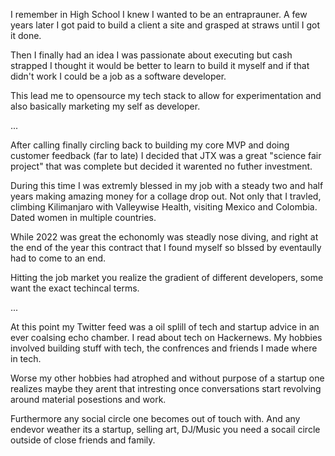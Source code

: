 


I remember in High School I knew I wanted to be an entraprauner. A few years later
I got paid to build a client a site and grasped at straws until I got it done.


Then I finally had an idea I was passionate about executing but cash strapped I 
thought it would be better to learn to build it myself and if that didn't work I 
could be a job as a software developer.

This lead me to opensource my tech stack to allow for experimentation and also
basically marketing my self as developer.

...

After calling finally circling back to building my core MVP and doing customer feedback
(far to late) I decided that JTX was a great "science fair project" that was complete
but decided it warented no futher investment.

During this time I was extremly blessed in my job with a steady two and half years making 
amazing money for a collage drop out. Not only that I travled, climbing Kilimanjaro with Valleywise Health, visiting Mexico and Colombia. Dated women in multiple countries.


While 2022 was great the echonomly was steadly nose diving, and right at the end of the year
this contract that I found myself so blssed by eventaully had to come to an end.

Hitting the job market you realize the gradient of different developers, some want the exact techincal terms.

...

At this point my Twitter feed was a oil splill of tech and startup advice in an
ever coalsing echo chamber. I read about tech on Hackernews. My hobbies involved
building stuff with tech, the confrences and friends I made where in tech.

Worse my other hobbies had atrophed and without purpose of a startup one realizes
maybe they arent that intresting once conversations start revolving around material posestions and work. 

Furthermore any social circle one becomes out of touch with. And any endevor weather its a startup, selling art, DJ/Music you need a socail circle outside of close friends and family.







